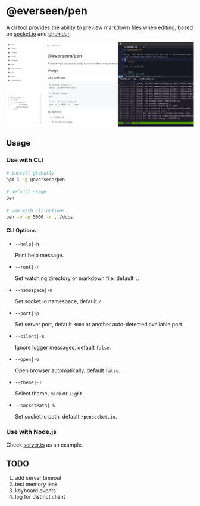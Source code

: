 # @everseen/pen

A cli tool provides the ability to preview markdown files when editing, based on [socket.io](https://socket.io/) and [chokidar](https://github.com/paulmillr/chokidar).

<img src="./Pen.gif" />

## Usage 

### Use with CLI

```bash 
# install globally 
npm i -g @everseen/pen 

# default usage 
pen 
  
# use with cli options 
pen -o -p 5000 -r ../docs
```

#### CLI Options

+ `--help|-h`
    
    Print help message.

+ `--root|-r`

    Set watching directory or markdown file, default `.`.

+ `--namespace|-n`

    Set socket.io namespace, default `/`.

+ `--port|-p`

    Set server port, default `3000` or another auto-detected avaliable port.

+ `--silent|-s`

    Ignore logger messages, default `false`.

+ `--open|-o`

    Open browser automatically, default `false`.

+ `--theme|-T`

    Select theme, `dark` or `light`.

+ `--socketPath|-S`

    Set socket.io path, default `/pensocket.io`.

### Use with Node.js

Check [server.ts](./src/server/index.ts) as an example.

## TODO

1. add server timeout
2. test memory leak
4. keyboard events
6. log for distinct client
